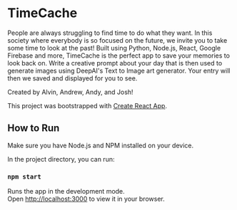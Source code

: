 # TimeCache

People are always struggling to find time to do what they want. In this society where everybody is so focused on the future, we invite you to take some time to look at the past! Built using Python, Node.js, React, Google Firebase and more, TimeCache is the perfect app to save your memories to look back on. Write a creative prompt about your day that is then used to generate images using DeepAI's Text to Image art generator. Your entry will then we saved and displayed for you to see.

Created by Alvin, Andrew, Andy, and Josh!

This project was bootstrapped with [Create React App](https://github.com/facebook/create-react-app).

## How to Run

Make sure you have Node.js and NPM installed on your device.

In the project directory, you can run:

### `npm start`

Runs the app in the development mode.\
Open [http://localhost:3000](http://localhost:3000) to view it in your browser.
